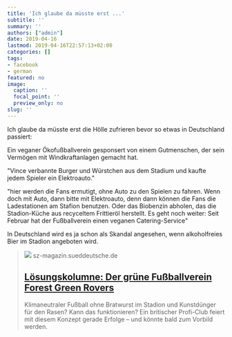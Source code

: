 ```yaml
---
title: 'Ich glaube da müsste erst ...'
subtitle: ''
summary: ''
authors: ["admin"]
date: 2019-04-16
lastmod: 2019-04-16T22:57:13+02:00
categories: []
tags:
- facebook
- german
featured: no
image:
  caption: ''
  focal_point: ''
  preview_only: no
slug: ''
---
```

Ich glaube da müsste erst die Hölle zufrieren bevor so etwas in Deutschland passiert:

Ein veganer Ökofußballverein gesponsert von einem Gutmenschen, der sein Vermögen mit Windkraftanlagen gemacht hat. 

"Vince verbannte Burger und Würstchen aus dem Stadium und kaufte jedem Spieler ein Elektroauto."

"hier werden die Fans ermutigt, ohne Auto zu den Spielen zu fahren. Wenn doch mit Auto, dann bitte mit Elektroauto, denn dann können die Fans die Ladestationen am Stafion benutzen. Oder das Biobenzin abholen, das die Stadion-Küche aus recyceltem Frittieröl herstellt. Es geht noch weiter: Seit Februar hat der Fußballverein einen veganen Catering-Service"

In Deutschland wird es ja schon als Skandal angesehen, wenn  alkoholfreies Bier im Stadion angeboten wird.
> [![](https://szm-media.sueddeutsche.de/image/szm/6b95369012f247cbf8a5363037af59df/t0l0w2239h1259/1280/image.jpeg?h=6342901a9f5223e76db532595a384a45&hv=1)](https://sz-magazin.sueddeutsche.de/die-loesung-fuer-alles/forest-green-rovers-fussball-nachhaltigkeit-gruen-oeko-bio-vegan-sport-ernaehrung-umwelt-87124)
> sz-magazin.sueddeutsche.de
> ## [Lösungskolumne: Der grüne Fußballverein Forest Green Rovers](https://sz-magazin.sueddeutsche.de/die-loesung-fuer-alles/forest-green-rovers-fussball-nachhaltigkeit-gruen-oeko-bio-vegan-sport-ernaehrung-umwelt-87124)
>
>Klimaneutraler Fußball ohne Bratwurst im Stadion und Kunstdünger für den Rasen? Kann das funktionieren? Ein britischer Profi-Club feiert mit diesem Konzept gerade Erfolge – und könnte bald zum Vorbild werden.


